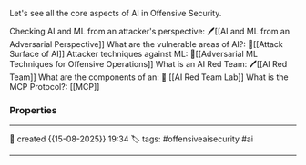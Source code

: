 
Let's see all the core aspects of AI in Offensive Security.

Checking AI and ML from an attacker's perspective: 🖊️[[AI and ML from an Adversarial Perspective]]
What are the vulnerable areas of AI?: 📔[[Attack Surface of AI]]
Attacker techniques against ML:  📗[[Adversarial ML Techniques for Offensive Operations]]
What is an AI Red Team: 🖊️[[AI Red Team]]
What are the components of an: 📔 [[AI Red Team Lab]]
What is the MCP Protocol?: [[MCP]]




### Properties
---
📆 created   {{15-08-2025}} 19:34
🏷️ tags: #offensiveaisecurity #ai

---


